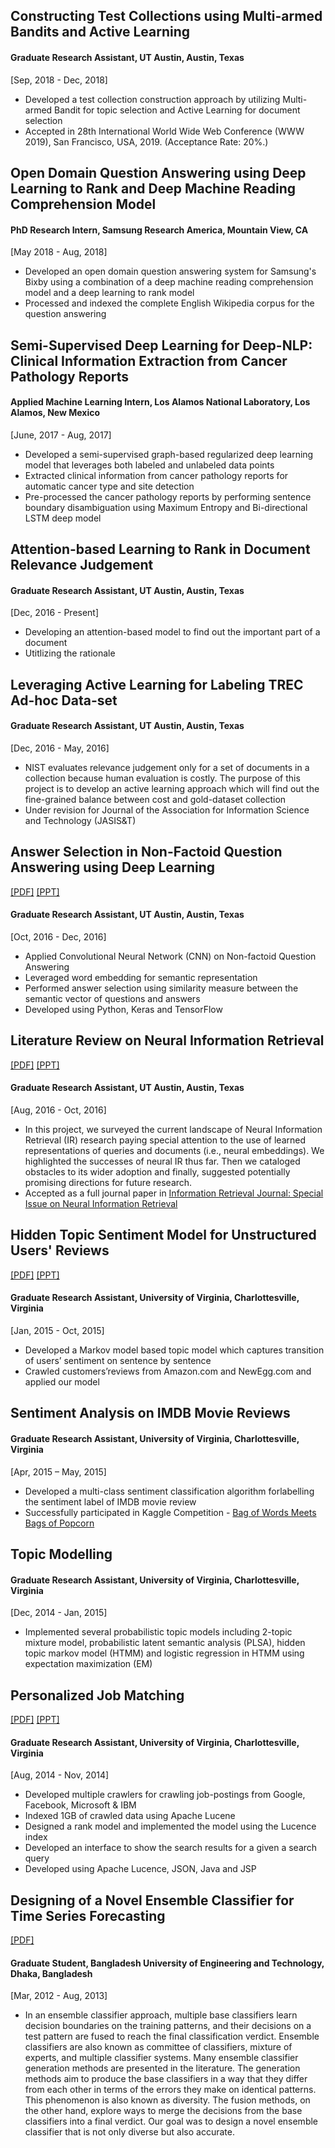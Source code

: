 ## Constructing Test Collections using Multi-armed Bandits and Active Learning
#### Graduate Research Assistant, UT Austin, Austin, Texas
[Sep, 2018 - Dec, 2018]

- Developed a test collection construction approach by utilizing Multi-armed Bandit for topic selection and Active Learning for document selection
- Accepted in 28th International World Wide Web Conference (WWW 2019), San Francisco, USA, 2019. (Acceptance Rate: 20%.)

## Open Domain Question Answering using Deep Learning to Rank and Deep Machine Reading Comprehension Model
#### PhD Research Intern, Samsung Research America, Mountain View, CA
[May 2018 - Aug, 2018]

- Developed an open domain question answering system for Samsung's Bixby using a combination of a deep machine reading comprehension model and a deep learning to rank model
- Processed and indexed the complete English Wikipedia corpus for the question answering

## Semi-Supervised Deep Learning for Deep-NLP: Clinical Information Extraction from Cancer Pathology Reports
#### Applied Machine Learning Intern, Los Alamos National Laboratory, Los Alamos, New Mexico
[June, 2017 - Aug, 2017]

- Developed a semi-supervised graph-based regularized deep learning model that leverages both labeled and unlabeled data points
- Extracted clinical information from cancer pathology reports for automatic cancer type and site detection 
- Pre-processed the cancer pathology reports by performing sentence boundary disambiguation using Maximum Entropy and Bi-directional LSTM deep model

## Attention-based Learning to Rank in Document Relevance Judgement   
#### Graduate Research Assistant, UT Austin, Austin, Texas 
[Dec, 2016 - Present]   

- Developing an attention-based model to find out the important part of a document
- Utitlizing the rationale 

## Leveraging Active Learning for Labeling TREC Ad-hoc Data-set
#### Graduate Research Assistant, UT Austin, Austin, Texas
[Dec, 2016 - May, 2016]

- NIST evaluates relevance judgement only for a set of documents in a collection because human evaluation is costly. The purpose of this project is to develop an active learning approach which will find out the fine-grained balance between cost and gold-dataset collection
- Under revision for Journal of the Association for Information Science and Technology (JASIS&T)

## Answer Selection in Non-Factoid Question Answering using Deep Learning
[[PDF]](/paper/deep-non-factoid-qa.pdf) [[PPT]](/paper/QA_Task.pdf)
#### Graduate Research Assistant, UT Austin, Austin, Texas
[Oct, 2016 - Dec, 2016]

- Applied Convolutional Neural Network (CNN) on Non-factoid Question Answering
- Leveraged word embedding for semantic representation 
- Performed answer selection using similarity measure between the semantic vector of questions and answers
- Developed using Python, Keras and TensorFlow

## Literature Review on Neural Information Retrieval
[[PDF]](https://arxiv.org/abs/1611.06792) [[PPT]](http://www.slideshare.net/mattlease/deep-learning-for-information-retrieval-models-progress-opportunities)
#### Graduate Research Assistant, UT Austin, Austin, Texas
[Aug, 2016 - Oct, 2016]

- In this project, we surveyed the current landscape of Neural Information Retrieval (IR) research paying special attention to the use of learned representations of queries and documents (i.e., neural embeddings). We highlighted the successes of neural IR thus far. Then we cataloged obstacles to its wider adoption and finally, suggested potentially promising directions for future research.
- Accepted as a full journal paper in [Information Retrieval Journal: Special Issue on Neural Information Retrieval](https://link.springer.com/article/10.1007%2Fs10791-017-9321-y)

## Hidden Topic Sentiment Model for Unstructured Users' Reviews
[[PDF]](http://dl.acm.org/citation.cfm?id=2883072) [[PPT]](/paper/mustafiz-WWW16-v1.pptx) 
#### Graduate Research Assistant, University of Virginia, Charlottesville, Virginia
[Jan, 2015 - Oct, 2015]

- Developed a Markov model based topic model which captures transition of users’ sentiment on sentence by sentence
- Crawled customers’reviews from Amazon.com and NewEgg.com and applied our model

## Sentiment Analysis on IMDB Movie Reviews 
#### Graduate Research Assistant, University of Virginia, Charlottesville, Virginia
[Apr, 2015 – May, 2015]

- Developed a multi-class sentiment classification algorithm forlabelling the sentiment label of IMDB movie review
- Successfully participated in Kaggle Competition - [Bag of Words Meets Bags of Popcorn](https://www.kaggle.com/c/word2vec-nlp-tutorial/leaderboard)

## Topic Modelling
#### Graduate Research Assistant, University of Virginia, Charlottesville, Virginia
[Dec, 2014 - Jan, 2015]

- Implemented several probabilistic topic models including 2-topic mixture model, probabilistic latent semantic analysis (PLSA), hidden topic markov model (HTMM) and logistic regression in HTMM using expectation maximization (EM)

## Personalized Job Matching 
[[PDF]](/paper/Personalized_Job_Matching.pdf) [[PPT]](/paper/Personalized_Job_Matching.ppt)
#### Graduate Research Assistant, University of Virginia, Charlottesville, Virginia
[Aug, 2014 - Nov, 2014]

- Developed multiple crawlers for crawling job-postings from Google, Facebook, Microsoft & IBM
- Indexed 1GB of crawled data using Apache Lucene
- Designed a rank model and implemented the model using the Lucence index
- Developed an interface to show the search results for a given a search query
- Developed using Apache Lucence, JSON, Java and JSP

## Designing of a Novel Ensemble Classifier for Time Series Forecasting 
[[PDF]](http://dx.doi.org/10.1109/TCYB.2015.2401038)
#### Graduate Student, Bangladesh University of Engineering and Technology, Dhaka, Bangladesh
[Mar, 2012 - Aug, 2013]

- In an ensemble classifier approach, multiple base classifiers learn decision boundaries on the training patterns, and their decisions on a test pattern are fused to reach the final classification verdict. Ensemble classifiers are also known as committee of classifiers, mixture of experts, and multiple classifier systems. Many ensemble classifier generation methods are presented in the literature. The generation methods aim to produce the base classifiers in a way that they differ from each other in terms of the errors they make on identical patterns. This phenomenon is also known as diversity. The fusion methods, on the other hand, explore ways to merge the decisions from the base classifiers into a final verdict. Our goal was to design a novel ensemble classifier that is not only diverse but also accurate.
